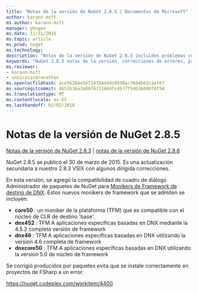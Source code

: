 ```yaml
---
title: "Notas de la versión de NuGet 2.8.5 | Documentos de Microsoft"
author: karann-msft
ms.author: karann-msft
manager: ghogen
ms.date: 11/11/2016
ms.topic: article
ms.prod: nuget
ms.technology: 
description: "Notas de la versión de NuGet 2.8.5 incluidos problemas conocidos, correcciones de errores, las funciones agregadas y dcr."
keywords: "NuGet 2.8.5 notas de la versión, correcciones de errores, problemas, conocidos agregan características, DCR"
ms.reviewer:
- karann-msft
- unniravindranathan
ms.openlocfilehash: ace56284e56f24394d49c0598ec3604b62caaf67
ms.sourcegitcommit: 4651b16a3a08f6711669fc4577f5d63b600f8f58
ms.translationtype: MT
ms.contentlocale: es-ES
ms.lasthandoff: 02/02/2018
---
```

# <a name="nuget-285-release-notes"></a>Notas de la versión de NuGet 2.8.5

[Notas de la versión de NuGet 2.8.3](../release-notes/nuget-2.8.3.md) | [notas de la versión de NuGet 2.8.6](../release-notes/nuget-2.8.6.md)

NuGet 2.8.5 se publicó el 30 de marzo de 2015. Es una actualización secundaria a nuestro 2.8.3 VSIX con algunos dirigida correcciones.

En esta versión, se agregó la compatibilidad de cuadro de diálogo Administrador de paquetes de NuGet para [Monikers de Framework de destino de DNX](https://github.com/aspnet/dnx).  Estos nuevos monikers de framework que se admiten se incluyen:

* **core50** : un moniker de la plataforma (TFM) que es compatible con el núcleo de CLR de destino 'base'.
* **dnx452** : TFM A aplicaciones específicas basadas en DNX mediante la 4.5.2 completa versión de framework
* **dnx46** : TFM A aplicaciones específicas basadas en DNX utilizando la versión 4.6 completa de framework
* **dnxcore50** : TFM A aplicaciones específicas basadas en DNX utilizando la versión 5.0 de núcleo de framework

Se corrigió producidos por paquetes evita que se instale correctamente en proyectos de FSharp a un error:

https://nuget.codeplex.com/workitem/4400